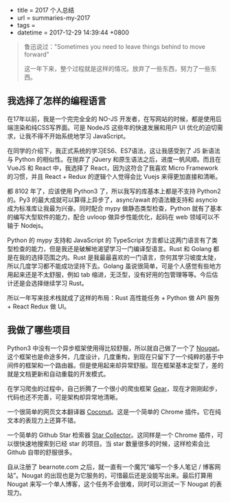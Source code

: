  - title = 2017 个人总结
 - url = summaries-my-2017
 - tags = 
 - datetime = 2017-12-29 14:39:44 +0800

> 鲁迅说过："Sometimes you need to leave things behind to move forward"
>
> 这一年下来，整个过程就是这样的情况。放弃了一些东西，努力了一些东西。


<!--more-->


## 我选择了怎样的编程语言

在17年以前，我是一个完完全全的 NO-JS 开发者，在写网站的时候，都是使用后端渲染和纯CSS写界面。可是 NodeJS 这些年的快速发展和用户 UI 优化的迫切需求，让我不得不开始系统地学习 JavaScript。

在同学的介绍下，我正式系统的学习ES6、ES7语法，这让我感受到了 JS 新语法与 Python 的相似性。在抛弃了 jQuery 和原生语法之后，进度一帆风顺。而且在 VueJS 和 React 中，我选择了 React，因为这符合了我喜欢 Micro Framework 的习惯，并且 React + Redux 的逻辑个人觉得会比 Vuejs 来得更加直接和清晰。

都 8102 年了，应该使用 Python3 了，所以我写的库基本上都是不支持 Python2 的。Py3 的最大成就可以算得上异步了，async/await 的语法糖支持和 asyncio 成为标准库让我最为兴奋。同时配合 mypy 做静态类型检查，Python 就有了基本的编写大型软件的能力，配合 uvloop 做异步性能优化，起码在 web 领域可以不输于 Nodejs。

Python 的 mypy 支持和 JavaScript 的 TypeScript 方言都让这两门语言有了类型检查的能力，但是我还是破解地渴望学习一门编译型语言。Rust 和 Golang 都是在我的选择范围之内。Rust 是我最最喜欢的一门语言，奈何其学习坡度太陡，所以几度学习都不能成功坚持下去。Golang 虽说很简单，可是个人感觉有些地方用起来还是不太舒服，例如 tab 缩进，无泛型，没有好用的包管理等等。今后估计还是会选择继续学习 Rust。

所以一年写来技术栈就成了这样的布局：Rust 高性能任务 + Python 做 API 服务 + React Redux 做 UI。

## 我做了哪些项目

Python3 中没有一个异步框架使用得比较舒服，所以就自己做了一个了 [Nougat](https://github.com/NougatWeb/nougat)。这个框架也是命途多舛，几度设计，几度重构，到现在只留下了一个纯粹的基于中间件的框架和一个路由器。但是使用起来却异常舒服。现在框架基本定型了，差的就是文档更新和自动重载的开发模式。

在学习爬虫的过程中，自己折腾了一个很小的爬虫框架 [Gear](https://github.com/Kilerd/gear)，现在才刚刚起步，代码也还不完善，可是架构却异常地清晰。

一个很简单的网页文本翻译器 [Coconut](https://github.com/Kilerd/coconut)。这是一个简单的 Chrome 插件。它在纯文本的表现力上还算不错。

一个简单的 Github Star 检索器 [Star Collector](https://github.com/Kilerd/star_collector)。这同样是一个 Chrome 插件，可以很快速地搜索到已经 star 的项目。当 star 数量很多的时候，这样检索会比 Github 自带的舒服很多。

自从注册了 bearnote.com 之后，就一直有一个魔咒“编写一个多人笔记 / 博客网站”。Nougat 的出现也是为它服务的，可惜最后还是没能写出来。最后打算用 Nougat 来写一个单人博客，这个任务不会很难，同时可以测试一下 Nougat 的表现力。

